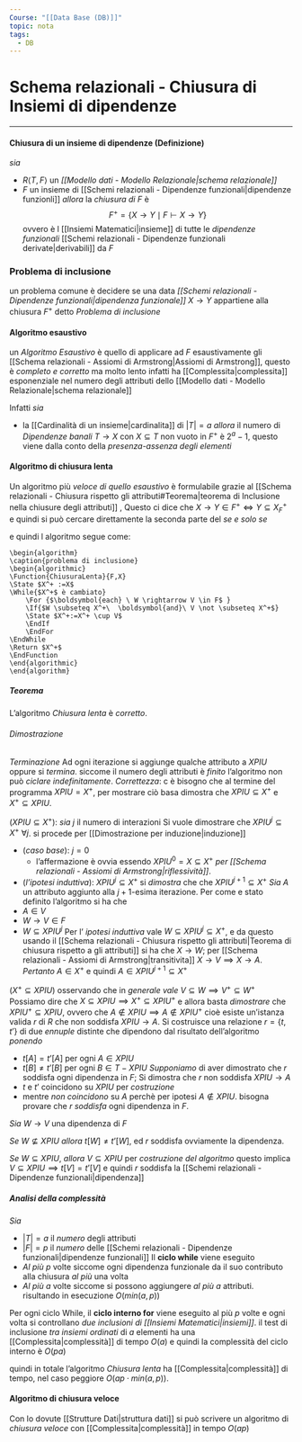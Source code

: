 ```yaml
---
Course: "[[Data Base (DB)]]"
topic: nota
tags:
  - DB
---
```


# Schema relazionali - Chiusura di Insiemi di dipendenze
---

#### Chiusura di un insieme di dipendenze (Definizione)
_sia_
- $R \langle T,F\rangle$ un _[[Modello dati - Modello Relazionale|schema relazionale]]_
- $F$ un insieme di [[Schemi relazionali - Dipendenze funzionali|dipendenze funzionli]]
_allora_ la _chiusura di_ $F$ è $$F^+=\{ X \rightarrow Y \mid F \vdash X \rightarrow Y \}$$ovvero è l [[Insiemi Matematici|insieme]] di tutte le _dipendenze funzionali_ [[Schemi relazionali - Dipendenze funzionali derivate|derivabili]] da $F$ 


### Problema di inclusione
un problema comune è decidere se una data _[[Schemi relazionali - Dipendenze funzionali|dipendenza funzionale]]_ $X \rightarrow Y$ appartiene alla chiusura $F^+$ detto _Problema di inclusione_

#### Algoritmo esaustivo 
un _Algoritmo Esaustivo_ è quello di applicare ad $F$ esaustivamente gli [[Schema relazionali - Assiomi di Armstrong|Assiomi di Armstrong]], questo è _completo e corretto_ ma molto lento infatti ha [[Complessita|complessita]] esponenziale nel numero degli attributi dello [[Modello dati - Modello Relazionale|schema relazionale]]

Infatti 
_sia_ 
- la [[Cardinalità di un insieme|cardinalita]] di $|T|=a$ 
_allora_ il numero di _Dipendenze banali_ $T \rightarrow X$ con $X \subseteq T$ non vuoto in $F^+$ è  $2^{a}-1$, questo viene dalla conto della _presenza-assenza degli elementi_


#### Algoritmo di chiusura lenta
Un algoritmo più _veloce di quello esaustivo_ è formulabile grazie al [[Schema relazionali - Chiusura rispetto gli attributi#Teorema|teorema di Inclusione nella chiusure degli attributi]] , Questo ci dice che $X \rightarrow Y \in F^+ \iff Y \subseteq X^+_{F}$   e quindi si può cercare direttamente la seconda parte del _se e solo se_

e quindi l algoritmo segue come:
```pseudo
\begin{algorithm} 
\caption{problema di inclusione}
\begin{algorithmic}
\Function{ChiusuraLenta}{F,X}
\State $X^+ :=X$
\While{$X^+$ è cambiato}
	\For {$\boldsymbol{each} \ W \rightarrow V \in F$ }
	\If{$W \subseteq X^+\  \boldsymbol{and}\ V \not \subseteq X^+$}
	\State $X^+:=X^+ \cup V$
	\EndIf
	\EndFor
\EndWhile
\Return $X^+$
\EndFunction
\end{algorithmic}
\end{algorithm}
```
##### Teorema
L’algoritmo _Chiusura lenta_ è _corretto_. 

###### _Dimostrazione_
_Terminazione_
	Ad ogni iterazione si aggiunge qualche attributo a $XPIU$ oppure si _termina_.
	siccome il numero degli attributi è _finito_ l’algoritmo non può _ciclare indefinitamente_.
_Correttezza_: c è bisogno che al termine del programma  $XPIU = X^+$, per mostrare ciò basa  dimostra che $XPIU \subseteq X^+$ e $X^+\subseteq XPIU$.

 $(XPIU \subseteq X^+)$:
 _sia_ $j$ il numero di interazioni
 Si vuole dimostrare che $XPIU^j \subseteq  X^+ \ \forall j$. 
si procede per [[Dimostrazione per induzione|induzione]]  
   
- (_caso base_): $j = 0$ 
	- l’affermazione è ovvia  essendo $XPIU^0 = X \subseteq X^+$ _per [[Schema relazionali - Assiomi di Armstrong|riflessività]]_.
- (_l’ipotesi induttiva_):  $XPIU^j \subseteq X^+$ 
 si _dimostra_ che che $XPIU^{j+1} \subseteq X^+$ 
_Sia_ $A$ un attributo aggiunto alla $j + 1$-esima iterazione. 
Per come e stato definito l’algoritmo si ha che 
- $A \in V$
- $W \rightarrow V \in  F$
- $W \subseteq XPIU^j$
 Per l’ _ipotesi induttiva_ vale $W \subseteq XPIU^j\subseteq X^+$, e  da questo usando il [[Schema relazionali - Chiusura rispetto gli attributi|Teorema di chiusura rispetto a gli attributi]] si ha che $X \rightarrow W$; 
per [[Schema relazionali - Assiomi di Armstrong|transitivita]] $X \rightarrow V \implies X \rightarrow A$. 
_Pertanto_ $A \in  X^+$ e quindi  $A \in XPIU^{j+1} \subseteq X^+$


$(X^+ \subseteq XPIU)$
osservando che in _generale vale_ $V \subseteq W \implies V^+\subseteq W^+$ 
Possiamo dire che  $X \subseteq XPIU \implies X^+\subseteq XPIU^+$
e allora basta _dimostrare_ che $XPIU^+ \subseteq XPIU$, ovvero che $A \notin  XPIU \implies A \notin XPIU^+$ 
cioè esiste un’istanza valida $r$ di $R$ che non soddisfa $XPIU \rightarrow A$. 
Si costruisce una relazione
$r = \{t, t’\}$ di due _ennuple_ distinte che dipendono dal risultato dell’algoritmo 
_ponendo_ 
- $t[A] = t’[A]$ per ogni $A \in  XPIU$ 
- $t[B] \not= t’[B]$ per ogni $B \in T−XPIU$
_Supponiamo_ di aver dimostrato che $r$ soddisfa ogni dipendenza in $F$;
Si dimostra che $r$ non soddisfa $XPIU \rightarrow A$
- $t$ e $t’$ coincidono su $XPIU$ per _costruzione_
- mentre _non coincidono_ su $A$ perchè per ipotesi  $A \notin XPIU$.
bisogna provare che $r$ _soddisfa_ ogni dipendenza in $F$. 

_Sia_ $W \rightarrow V$ una dipendenza di $F$ 

_Se_ $W \not\subseteq XPIU$
	_allora_ $t[W] \not= t’[W]$, ed $r$ soddisfa ovviamente la dipendenza. 

_Se_ $W \subseteq XPIU$, 
	_allora_  $V \subseteq XPIU$ per _costruzione del algoritmo_ 
	questo implica $V \subseteq XPIU \implies  t[V] = t’[V]$ e quindi $r$ soddisfa la [[Schemi relazionali - Dipendenze funzionali|dipendenza]] 


##### Analisi della complessità
_Sia_ 
- $|T|=a$ il _numero_ degli attributi
- $|F|=p$ il _numero_ delle [[Schemi relazionali - Dipendenze funzionali|dipendenze funzionali]]
Il __ciclo while__ viene eseguito 
- _Al più_ $p$ volte siccome ogni dipendenza funzionale da il suo contributo alla chiusura _al più_ una volta
- _Al più_ $a$ volte siccome si possono aggiungere _al più_ $a$ attributi.
risultando in esecuzione $O(min(a,p))$

Per ogni ciclo While, il __ciclo interno for__ viene eseguito al più $p$ volte e ogni volta si controllano _due inclusioni di [[Insiemi Matematici|insiemi]]_.
il test di inclusione _tra insiemi ordinati_ di $a$ elementi ha una [[Complessita|complessità]] di tempo $O(a)$
e quindi la complessità del ciclo interno è $O(pa)$

quindi in totale l’algoritmo _Chiusura lenta_ ha [[Complessita|complessità]] di tempo, nel caso peggiore $O(ap \cdot min(a, p))$.


#### Algoritmo di chiusura veloce
Con lo dovute [[Strutture Dati|struttura dati]] si può scrivere un algoritmo di _chiusura veloce_ con [[Complessita|complessità]] in tempo $O(ap)$ 